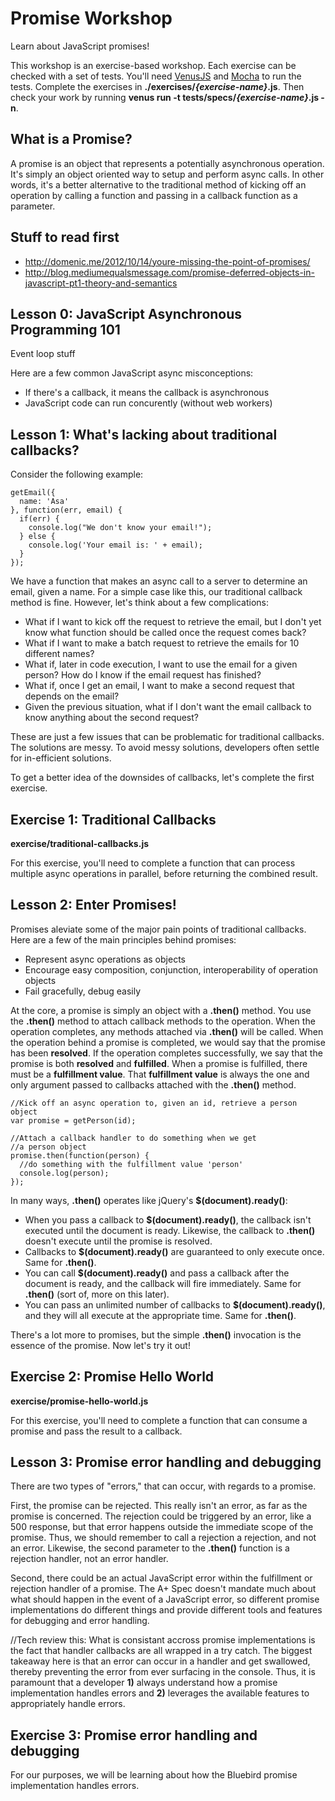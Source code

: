 Promise Workshop
================
Learn about JavaScript promises!

This workshop is an exercise-based workshop. Each exercise can be checked with a set of tests. You'll need [VenusJS](http://venusjs.org) and [Mocha](http://visionmedia.github.io/mocha/) to run the tests. Complete the exercises in **./exercises/*{exercise-name}*.js**. Then check your work by running **venus run -t tests/specs/*{exercise-name}*.js -n**.

What is a Promise?
-------------
A promise is an object that represents a potentially asynchronous operation. It's simply an object oriented way to setup and perform async calls. In other words, it's a better alternative to the traditional method of kicking off an operation by calling a function and passing in a callback function as a parameter.

Stuff to read first
---------
* http://domenic.me/2012/10/14/youre-missing-the-point-of-promises/
* http://blog.mediumequalsmessage.com/promise-deferred-objects-in-javascript-pt1-theory-and-semantics

Lesson 0: JavaScript Asynchronous Programming 101
-------------

Event loop stuff

Here are a few common JavaScript async misconceptions:
* If there's a callback, it means the callback is asynchronous
* JavaScript code can run concurently (without web workers)

Lesson 1: What's lacking about traditional callbacks?
-------------
Consider the following example:

```
getEmail({
  name: 'Asa'
}, function(err, email) {
  if(err) {
    console.log("We don't know your email!");
  } else {
    console.log('Your email is: ' + email);
  }
});
```

We have a function that makes an async call to a server to determine an email, given a name. For a simple case like this, our traditional callback method is fine. However, let's think about a few complications:

* What if I want to kick off the request to retrieve the email, but I don't yet know what function should be called once the request comes back?
* What if I want to make a batch request to retrieve the emails for 10 different names?
* What if, later in code execution, I want to use the email for a given person? How do I know if the email request has finished?
* What if, once I get an email, I want to make a second request that depends on the email?
* Given the previous situation, what if I don't want the email callback to know anything about the second request?

These are just a few issues that can be problematic for traditional callbacks. The solutions are messy. To avoid messy solutions, developers often settle for in-efficient solutions.

To get a better idea of the downsides of callbacks, let's complete the first exercise.

Exercise 1: Traditional Callbacks
---------------------------------
**exercise/traditional-callbacks.js**

For this exercise, you'll need to complete a function that can process multiple async operations in parallel, before returning the combined result.

Lesson 2: Enter Promises!
-------------------------
Promises aleviate some of the major pain points of traditional callbacks. Here are a few of the main principles behind promises:
* Represent async operations as objects
* Encourage easy composition, conjunction, interoperability of operation objects
* Fail gracefully, debug easily

At the core, a promise is simply an object with a **.then()** method. You use the **.then()** method to attach callback methods to the operation. When the operation completes, any methods attached via **.then()** will be called. When the operation behind a promise is completed, we would say that the promise has been **resolved**. If the operation completes successfully, we say that the promise is both **resolved** and **fulfilled**. When a promise is fulfilled, there must be a **fulfillment value**. That **fulfillment value** is always the one and only argument passed to callbacks attached with the **.then()** method.

```
//Kick off an async operation to, given an id, retrieve a person object
var promise = getPerson(id);

//Attach a callback handler to do something when we get
//a person object
promise.then(function(person) {
  //do something with the fulfillment value 'person'
  console.log(person);
});
```

In many ways, **.then()** operates like jQuery's **$(document).ready()**:

* When you pass a callback to **$(document).ready()**, the callback isn't executed until the document is ready. Likewise, the callback to **.then()** doesn't execute until the promise is resolved.
* Callbacks to **$(document).ready()** are guaranteed to only execute once. Same for **.then()**.
* You can call **$(document).ready()** and pass a callback after the document is ready, and the callback will fire immediately. Same for **.then()** (sort of, more on this later).
* You can pass an unlimited number of callbacks to **$(document).ready()**, and they will all execute at the appropriate time. Same for **.then()**.

There's a lot more to promises, but the simple **.then()** invocation is the essence of the promise. Now let's try it out!

Exercise 2: Promise Hello World
---------------------------------
**exercise/promise-hello-world.js**

For this exercise, you'll need to complete a function that can consume a promise and pass the result to a callback.

Lesson 3: Promise error handling and debugging
-------------------------

There are two types of "errors," that can occur, with regards to a promise.

First, the promise can be rejected. This really isn't an error, as far as the promise is concerned. The rejection could be triggered by an error, like a 500 response, but that error happens outside the immediate scope of the promise. Thus, we should remember to call a rejection a rejection, and not an error. Likewise, the second parameter to the **.then()** function is a rejection handler, not an error handler.

Second, there could be an actual JavaScript error within the fulfillment or rejection handler of a promise. The A+ Spec doesn't mandate much about what should happen in the event of a JavaScript error, so different promise implementations do different things and provide different tools and features for debugging and error handling.

//Tech review this:
What is consistant accross promise implementations is the fact that handler callbacks are all wrapped in a try catch. The biggest takeaway here is that an error can occur in a handler and get swallowed, thereby preventing the error from ever surfacing in the console. Thus, it is paramount that a developer **1)** always understand how a promise implementation handles errors and **2)** leverages the available features to appropriately handle errors.

Exercise 3: Promise error handling and debugging
-------------------------
For our purposes, we will be learning about how the Bluebird promise implementation handles errors.